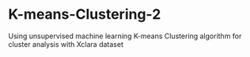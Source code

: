 # K-means-Clustering-2
Using unsupervised machine learning K-means Clustering algorithm for cluster analysis with Xclara dataset
